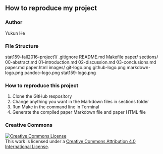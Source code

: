 ## How to reproduce my project

### Author

Yukun He

### File Structure

stat159-fall2016-project1/
    .gitignore
    README.md
    Makefile
    paper/
        sections/
            00-abstract.md
            01-introduction.md
            02-discussion.md
            03-conclusions.md
        paper.md
        paper.html
    images/
        git-logo.png
        github-logo.png
        markdown-logo.png
        pandoc-logo.png
        stat159-logo.png

### How to reproduce this project

1. Clone the GitHub respository
2. Change anything you want in the Markdown files in sections folder
3. Run Make in the command line in Terminal
4. Generate the compiled paper Markdown file and paper HTML file

### Creative Commons

<a rel="license" href="http://creativecommons.org/licenses/by/4.0/"><img alt="Creative Commons License" style="border-width:0" src="https://i.creativecommons.org/l/by/4.0/88x31.png" /></a><br />This work is licensed under a <a rel="license" href="http://creativecommons.org/licenses/by/4.0/">Creative Commons Attribution 4.0 International License</a>.
